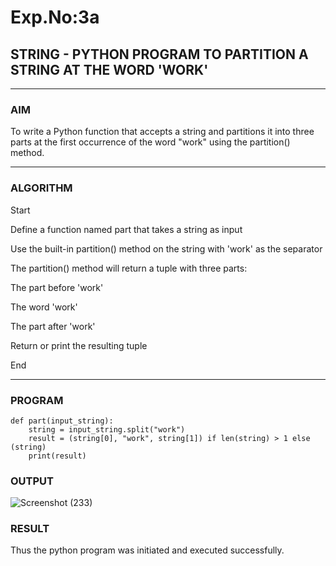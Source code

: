 # Exp.No:3a
## STRING - PYTHON PROGRAM TO PARTITION A STRING AT THE WORD 'WORK'



---

### AIM  
To write a Python function that accepts a string and partitions it into three parts at the first occurrence of the word "work" using the partition() method.

---

### ALGORITHM

Start

Define a function named part that takes a string as input

Use the built-in partition() method on the string with 'work' as the separator

The partition() method will return a tuple with three parts:

The part before 'work'

The word 'work'

The part after 'work'

Return or print the resulting tuple

End

---

### PROGRAM

```
def part(input_string):
    string = input_string.split("work")
    result = (string[0], "work", string[1]) if len(string) > 1 else (string)
    print(result)
```

### OUTPUT
![Screenshot (233)](https://github.com/user-attachments/assets/ecd62d31-c467-4af1-8271-ed3de30cec4b)

### RESULT
Thus the python program was initiated and executed successfully.
